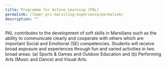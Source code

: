```yaml
---
title: Programme for Active Learning (PAL)
permalink: /lower-pri-marsiling-experience/permalink/
description: ""
---
```

PAL contributes to the development of soft skills in Marsilians such as the ability to communicate clearly and cooperate with others which are important Social and Emotional (SE) competencies. Students will receive broad exposure and experiences through fun and varied activities in two broad areas: (a) Sports & Games and Outdoor Education and (b) Performing Arts (Music and Dance) and Visual Arts.